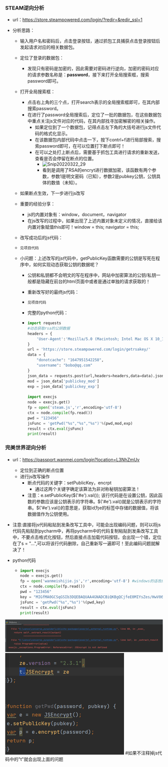 ### STEAM逆向分析

- url：https://store.steampowered.com/login/?redir=&redir_ssl=1

- 分析思路：

  - 输入用户名和密码后，点击登录按钮，通过抓包工具捕获点击登录按钮后发起请求对应的相关数据包。

  - 定位了登录的数据包：

    - 发现只有密码是加密的，因此需要对密码进行逆向，加密的密码对应的请求参数名称是：**password**，接下来打开全局搜索框，搜索password即可。

  - 打开全局搜索框：

    - 点击右上角的三个点，打开search表示的全局搜索框即可，在其内部搜索password。
    - 在进行了password全局搜索后，定位了一批的数据包，在这些数据包中重点关注js文件对应的代码，在其内部找寻加密解密的相关操作。
      - 如果定位到了一个数据包，记得点击左下角的大括号进行js文件代码的格式化显示。
      - 在该数据包内部代码中点击一下，按下contrl+f进行局部搜索，搜索password即可，在可以位置打下断点即可！
      - 在可以之处打上断点后，需要基于抓包工具进行请求的重新发送，查看是否会停留在断点的位置。
        - ![Snip20220322_29](img/Snip20220322_29.png)
        - 看到是调用了RSA的encryt进行数据加密，该函数有两个参数，参数1是明文密码（已知），参数2是pubkey公钥，公钥具体的数值（未知）。

  - 如果断点生效，下一步进行js改写

  - 重要的经验分享：

    - js的内置对象有：window，document，navigator
    - 在js改写的过程中，如果出现了上述内置对象未定义的情况，直接给该内置对象赋值this即可！window = this;  navigator = this;

  - 改写成功后的js代码：

  - ```js
    见项目代码
    ```

  - 小问题：上述改写的js代码中，getPublicKey函数需要的公钥是写死在程序中，如何实现动态获取公钥的数据呢？

    - 公钥和私钥都不会明文的写在程序中，网站中加密算法的公钥/私钥一般都是隐藏在前台的html页面中或者是通过单独的请求获取的！

    - 重新改写好的最终js代码：

    - ```js
      见项目代码
      ```

    - 完整的python代码：

    - ```python
      import requests
      #动态获取rsa的公钥数据
      headers = {
          'User-Agent':'Mozilla/5.0 (Macintosh; Intel Mac OS X 10_15_7) AppleWebKit/537.36 (KHTML, like Gecko) Chrome/99.0.4844.51 Safari/537.36',
      }
      url = 'https://store.steampowered.com/login/getrsakey/'
      data = {
          "donotcache": "1647951542258",
          "username": "bobo@qq.com"
      }
      json_data = requests.post(url,headers=headers,data=data).json()
      mod = json_data['publickey_mod']
      exp = json_data['publickey_exp']
      
      import execjs
      node = execjs.get()
      fp = open('steam.js','r',encoding='utf-8')
      ctx = node.compile(fp.read())
      pwd = "123456"
      jsFunc = 'getPwd("%s","%s","%s")'%(pwd,mod,exp)
      result = ctx.eval(jsFunc)
      print(result)
      ```

    

### 完美世界逆向分析

- url：https://passport.wanmei.com/login?location=L3NhZmUv

  - 定位到正确的断点位置
  - 进行js改写操作
    - 断点代码的关键字：setPublicKey，encrpt
      - 通过这两个关键字确定该算法为非对称秘钥加密算法！
    - 注意：e.setPublicKey($('#e').val()); 该行代码是在设置公钥，因此函数的参数应该是公钥表示的字符串。$('#e').val()就是公钥表示的字符串。$('#e').val()的意思是，获取id为e的标签中存储的数据值，将该数据值作为公钥使用。

- 注意:直接将js代码粘贴到发条改写工具中，可能会出现编码问题，则可以将js代码先粘贴到pycharm中，再将pycharm中的代码复制粘贴到发条改写工具中，不要点击格式化按钮，然后直接点击加载代码按钮，会出现一个错，定位在了s = "…",可以将该行代码删除，自己重新写一遍即可！至此编码问题就解决了！

- python代码

  - ```python
    import execjs
    node = execjs.get()
    fp = open('wanmeishijie.js','r',encoding='utf-8') #windows的话改成gb18030
    ctx = node.compile(fp.read())
    pwd = "123456"
    key = "MIGfMA0GCSqGSIb3DQEBAQUAA4GNADCBiQKBgQCjfeE0MIYsZes/HwV06/kvRw34Hmhn9WPt0feLPp1PVqdqZz1/xFvPPEAJ/lAvfqt5kyn+A06bvYXIhizTjlOzPgLE4897ihuSYXgfwcUshPZvydRLbftU6Exj5SLbv5tw4GInbgQv7RWLWOKyQA81q6lWae2Kcgd1XpDRsQNXVwIDAQAB"
    jsFunc = 'getPwd("%s","%s")'%(pwd,key)
    result = ctx.eval(jsFunc)
    print(result)
    ```
![img.png](img.png)
  ![img_1.png](img_1.png)
#如果不注释掉js代码中的"t"就会出现上面的问题


  
